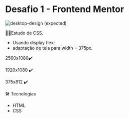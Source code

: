 # Desafio 1 - Frontend Mentor
![desktop-design](https://user-images.githubusercontent.com/66502092/121779119-7a167580-cb70-11eb-9276-0a162afb7ba4.jpg)
(expected)

👨‍💻Estudo de CSS.
- Usando display flex;
- adaptação de tela para width = 375px.

2560x1080✔️

1920x1080 ✔️

375x812 ✔️

🛠️ Tecnologias
- HTML
- CSS
